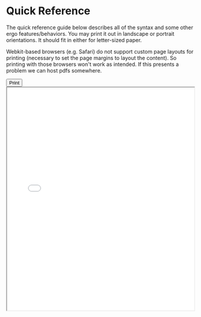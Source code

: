 <div class="noprint">

# Quick Reference

The quick reference guide below describes all of the syntax and some other ergo
features/behaviors. You may print it out in landscape or portrait orientations.
It should fit in either for letter-sized paper.

Webkit-based browsers (e.g. Safari) do not support custom page layouts for
printing (necessary to set the page margins to layout the content). So printing
with those browsers won't work as intended. If this presents a problem we can
host pdfs somewhere.

<input type="button" value="Print" onclick="quickref.print()">
<iframe name="quickref" src="quick_reference.html" height="600px" width="100%"></iframe>

</div>
